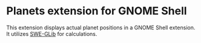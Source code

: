 # Planets extension for GNOME Shell

This extension displays actual planet positions in a GNOME Shell
extension. It utilizes
[SWE-GLib](https://github.com/gergelypolonkai/swe-glib) for
calculations.
